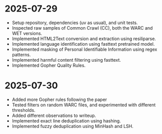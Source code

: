 # 2025-07-29
- Setup repository, dependencies (uv as usual), and unit tests.
- Inspected raw samples of Common Crawl (CC), both the WARC and WET versions.
- Implemented HTML2Text conversion and extraction using resiliparse. 
- Implemented language identification using fasttext pretrained model.
- Implemented masking of Personal Identifiable Information using regex patterns.
- Implemented harmful content filtering using fasttext.
- Implemented Gopher Quality Rules.

# 2025-07-30
- Added more Gopher rules following the paper
- Tested filters on random WARC files, and experimented with different thresholds.
- Added different observations to writeup.
- Implemented exact line deduplication using hashing. 
- Implemented fuzzy deduplication using MinHash and LSH. 